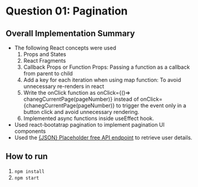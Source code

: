 # Question 01:  Pagination

## Overall Implementation Summary
- The following React concepts were used
    1. Props and States
    2. React Fragments
    3. Callback Props or Function Props: Passing a function as a callback from parent to child
    4. Add a key for each iteration when using map function: To avoid unnecessary re-renders in react
    5. Write the onClick function as onClick={()=> chanegCurrentPage(pageNumber)} instead of onClick={chanegCurrentPage(pageNumber)} to trigger the event only in a button click and avoid unnecessary rendering.
    6. Implemented async functions inside useEffect hook.
- Used react-bootatrap pagination to implement pagination UI components
- Used the [{JSON} Placeholder free API endpoint](https://jsonplaceholder.typicode.com/) to retrieve user details.

## How to run 

1. ``` npm install ```
2. ``` npm start ```
   
